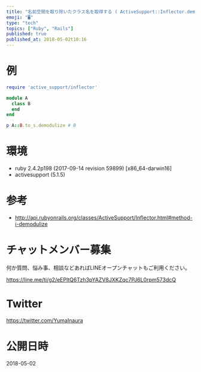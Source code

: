 ```yaml
---
title: "名前空間を取り除いたクラス名を取得する ( ActiveSupport::Inflector.demodulize )"
emoji: "🖥"
type: "tech"
topics: ["Ruby", "Rails"]
published: true
published_at: 2018-05-02t10:16
---
```


# 例

```rb
require 'active_support/inflector'

module A
  class B
  end
end

p A::B.to_s.demodulize # B
```

# 環境

- ruby 2.4.2p198 (2017-09-14 revision 59899) [x86_64-darwin16]
- activesupport (5.1.5)

# 参考

- http://api.rubyonrails.org/classes/ActiveSupport/Inflector.html#method-i-demodulize








<!-- Update From Qiita API -->

# チャットメンバー募集


何か質問、悩み事、相談などあればLINEオープンチャットもご利用ください。

https://line.me/ti/g2/eEPltQ6Tzh3pYAZV8JXKZqc7PJ6L0rpm573dcQ





# Twitter


https://twitter.com/YumaInaura


<!-- Update From Qiita API -->



# 公開日時

2018-05-02
